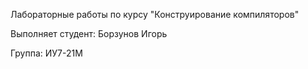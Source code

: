 Лабораторные работы по курсу "Конструирование компиляторов"

Выполняет студент: Борзунов Игорь

Группа: ИУ7-21М
